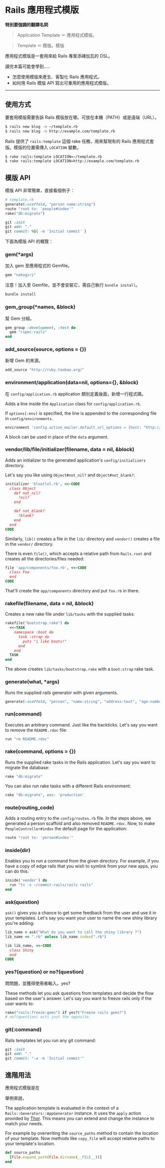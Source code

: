 Rails 應用程式模版
===========================

__特別要強調的翻譯名詞__

> Application Template ＝ 應用程式模版。

> Template ＝ 模版。模版

應用程式模版是一套用來給 Rails 專案添磚加瓦的 DSL。

讀完本篇可能會學到.....

* 怎麼使用模版來產生、客製化 Rails 應用程式。
* 如何用 Rails 模版 API 寫出可重用的應用程式模版。

--------------------------------------------------------------------------------

使用方式
---------

要套用模版需要告訴 Rails 模版放在哪。可放在本機（PATH）或是遠端（URL）。

```bash
$ rails new blog -m ~/template.rb
$ rails new blog -m http://example.com/template.rb
```

Rails 提供了 `rails:template` 這個 rake 任務，用來幫現有的 Rails 應用程式套版。模版的位置需傳入 `LOCATION` 變數。

```bash
$ rake rails:template LOCATION=~/template.rb
$ rake rails:template LOCATION=http://example.com/template.rb
```

模版 API
------------

模版 API 非常簡單，直接看個例子：

```ruby
# template.rb
generate(:scaffold, "person name:string")
route "root to: 'people#index'"
rake("db:migrate")

git :init
git add: "."
git commit: %Q{ -m 'Initial commit' }
```

下面為模版 API 的概覽：

### gem(*args)

加入 gem 至應用程式的 Gemfile。

```ruby
gem "nokogiri"
```

注意！加入至 Gemfile，並不會安裝它，需自己執行 `bundle install`。

```bash
bundle install
```

### gem_group(*names, &block)

幫 Gem 分組。

```ruby
gem_group :development, :test do
  gem "rspec-rails"
end
```

### add_source(source, options = {})

新增 Gem 的來源。

```ruby
add_source "http://ruby.taobao.org/"
```

### environment/application(data=nil, options={}, &block)

在 `config/application.rb` application 類別定義後面，新增一行程式碼。

Adds a line inside the `Application` class for `config/application.rb`.

If `options[:env]` is specified, the line is appended to the corresponding file in `config/environments`.

```ruby
environment 'config.action_mailer.default_url_options = {host: "http://yourwebsite.example.com"}', env: 'production'
```

A block can be used in place of the `data` argument.

### vendor/lib/file/initializer(filename, data = nil, &block)

Adds an initializer to the generated application's `config/initializers` directory.

Let's say you like using `Object#not_nil?` and `Object#not_blank?`:

```ruby
initializer 'bloatlol.rb', <<-CODE
  class Object
    def not_nil?
      !nil?
    end

    def not_blank?
      !blank?
    end
  end
CODE
```

Similarly, `lib()` creates a file in the `lib/` directory and `vendor()` creates a file in the `vendor/` directory.

There is even `file()`, which accepts a relative path from `Rails.root` and creates all the directories/files needed:

```ruby
file 'app/components/foo.rb', <<-CODE
  class Foo
  end
CODE
```

That'll create the `app/components` directory and put `foo.rb` in there.

### rakefile(filename, data = nil, &block)

Creates a new rake file under `lib/tasks` with the supplied tasks:

```ruby
rakefile("bootstrap.rake") do
  <<-TASK
    namespace :boot do
      task :strap do
        puts "i like boots!"
      end
    end
  TASK
end
```

The above creates `lib/tasks/bootstrap.rake` with a `boot:strap` rake task.

### generate(what, *args)

Runs the supplied rails generator with given arguments.

```ruby
generate(:scaffold, "person", "name:string", "address:text", "age:number")
```

### run(command)

Executes an arbitrary command. Just like the backticks. Let's say you want to remove the `README.rdoc` file:

```ruby
run "rm README.rdoc"
```

### rake(command, options = {})

Runs the supplied rake tasks in the Rails application. Let's say you want to migrate the database:

```ruby
rake "db:migrate"
```

You can also run rake tasks with a different Rails environment:

```ruby
rake "db:migrate", env: 'production'
```

### route(routing_code)

Adds a routing entry to the `config/routes.rb` file. In the steps above, we generated a person scaffold and also removed `README.rdoc`. Now, to make `PeopleController#index` the default page for the application:

```ruby
route "root to: 'person#index'"
```

### inside(dir)

Enables you to run a command from the given directory. For example, if you have a copy of edge rails that you wish to symlink from your new apps, you can do this:

```ruby
inside('vendor') do
  run "ln -s ~/commit-rails/rails rails"
end
```

### ask(question)

`ask()` gives you a chance to get some feedback from the user and use it in your templates. Let's say you want your user to name the new shiny library you're adding:

```ruby
lib_name = ask("What do you want to call the shiny library ?")
lib_name << ".rb" unless lib_name.index(".rb")

lib lib_name, <<-CODE
  class Shiny
  end
CODE
```

### yes?(question) or no?(question)

問問題，並獲得使用者輸入。yes?

These methods let you ask questions from templates and decide the flow based on the user's answer. Let's say you want to freeze rails only if the user wants to:

```ruby
rake("rails:freeze:gems") if yes?("Freeze rails gems?")
# no?(question) acts just the opposite.
```

### git(:command)

Rails templates let you run any git command:

```ruby
git :init
git add: "."
git commit: "-a -m 'Initial commit'"
```

進階用法
--------------

應用程式模版是在

舉例來說，

The application template is evaluated in the context of a
`Rails::Generators::AppGenerator` instance. It uses the `apply` action
provided by
[Thor](https://github.com/erikhuda/thor/blob/master/lib/thor/actions.rb#L207).
This means you can extend and change the instance to match your needs.

For example by overwriting the `source_paths` method to contain the
location of your template. Now methods like `copy_file` will accept
relative paths to your template's location.

```ruby
def source_paths
  [File.expand_path(File.dirname(__FILE__))]
end
```
